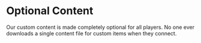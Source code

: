 # Optional Content

Our custom content is made completely optional for all players. No one ever downloads a single content file for custom items when they connect.

